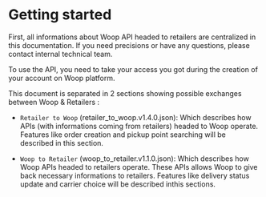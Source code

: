 # Getting started

First, all informations about Woop API headed to retailers are centralized in this documentation. If you need precisions or have any questions, please contact internal technical team.

To use the API, you need to take your access you got during the creation of your account on Woop platform.

This document is separated in 2 sections showing possible exchanges between Woop & Retailers :

- `Retailer to Woop` (retailer_to_woop.v1.4.0.json): Which describes how APIs (with informations coming from retailers) headed to Woop operate. Features like order creation and pickup point searching will be described in this section.

- `Woop to Retailer` (woop_to_retailer.v1.1.0.json): Which describes how Woop APIs headed to retailers operate. These APIs allows Woop to give back necessary informations to retailers. Features like delivery status update and carrier choice will be described inthis sections.
